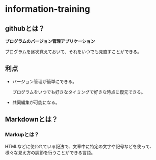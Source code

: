 # information-training

## githubとは？

**プログラムのバージョン管理アプリケーション**

プログラムを逐次覚えておいて、それをいつでも見直すことができる。

## 利点
* バージョン管理が簡単にできる。

    プログラムをいつでも好きなタイミングで好きな時点に復元できる。

* 共同編集が可能になる。


## Markdownとは？

### Markupとは？

HTMLなどに使われている記法で、文章中に特定の文字や記号などを使って、様々な見え方の調節を行うことができる言語。